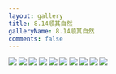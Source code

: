 ```yaml
---
layout: gallery
title: 8.14顺其自然
galleryName: 8.14顺其自然
comments: false
---
```


<style>
#l_main {
  max-width: calc(100% - 1 * 240px);
  padding-left: 0px;
  float: left;
  -webkit-box-ordinal-group: 2;
  -moz-box-ordinal-group: 2;
  -ms-flex-order: 2;
  -webkit-order: 2;
  order: 2;
}
#l_main.no_sidebar {
    width: 100%;
    padding-right: 0;
    margin: auto;
}
#bottom {
  display: none;
}
#post-body p {
  display:flex;
  flex-wrap: wrap;
}
#post-body p img {
  width: 48%;
  margin: 5px;
}
</style>

![](https://gcore.jsdelivr.net/gh/txw1314/blog-img@main/晚晚晚儿呀/2022/8.14顺其自然/202210062110935.jpg)
![](https://gcore.jsdelivr.net/gh/txw1314/blog-img@main/晚晚晚儿呀/2022/8.14顺其自然/202210062110934.jpg)
![](https://gcore.jsdelivr.net/gh/txw1314/blog-img@main/晚晚晚儿呀/2022/8.14顺其自然/202210062110933.jpg)
![](https://gcore.jsdelivr.net/gh/txw1314/blog-img@main/晚晚晚儿呀/2022/8.14顺其自然/202210062110932.jpg)
![](https://gcore.jsdelivr.net/gh/txw1314/blog-img@main/晚晚晚儿呀/2022/8.14顺其自然/202210062110928.jpg)
![](https://gcore.jsdelivr.net/gh/txw1314/blog-img@main/晚晚晚儿呀/2022/8.14顺其自然/202210062110929.jpg)
![](https://gcore.jsdelivr.net/gh/txw1314/blog-img@main/晚晚晚儿呀/2022/8.14顺其自然/202210062110930.jpg)
![](https://gcore.jsdelivr.net/gh/txw1314/blog-img@main/晚晚晚儿呀/2022/8.14顺其自然/202210062110931.jpg)
![](https://gcore.jsdelivr.net/gh/txw1314/blog-img@main/晚晚晚儿呀/2022/8.14顺其自然/202210062110927.jpg)
![](https://gcore.jsdelivr.net/gh/txw1314/blog-img@main/晚晚晚儿呀/2022/8.14顺其自然/202210062110926.jpg)
